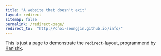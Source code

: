 ```yaml
---
title: "A website that doesn't exit"
layout: redirect
sitemap: false
permalink: /redirect-page/
redirect_to:  "http://choi-seongjin.github.io/info/"
---
```

This is just a page to demonstrate the `redirect`-layout, programmend by [Kanishk](http://codingtips.kanishkkunal.in/about/).